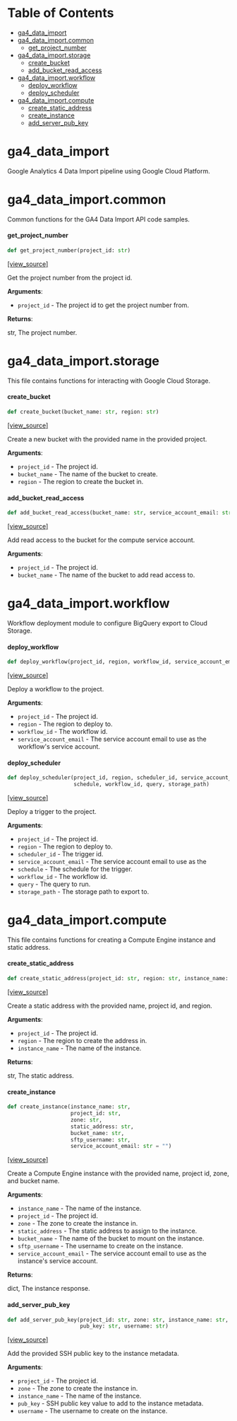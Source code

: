 # Table of Contents

* [ga4\_data\_import](#ga4_data_import)
* [ga4\_data\_import.common](#ga4_data_import.common)
  * [get\_project\_number](#ga4_data_import.common.get_project_number)
* [ga4\_data\_import.storage](#ga4_data_import.storage)
  * [create\_bucket](#ga4_data_import.storage.create_bucket)
  * [add\_bucket\_read\_access](#ga4_data_import.storage.add_bucket_read_access)
* [ga4\_data\_import.workflow](#ga4_data_import.workflow)
  * [deploy\_workflow](#ga4_data_import.workflow.deploy_workflow)
  * [deploy\_scheduler](#ga4_data_import.workflow.deploy_scheduler)
* [ga4\_data\_import.compute](#ga4_data_import.compute)
  * [create\_static\_address](#ga4_data_import.compute.create_static_address)
  * [create\_instance](#ga4_data_import.compute.create_instance)
  * [add\_server\_pub\_key](#ga4_data_import.compute.add_server_pub_key)

<a id="ga4_data_import"></a>

# ga4\_data\_import

Google Analytics 4 Data Import pipeline using Google Cloud Platform.

<a id="ga4_data_import.common"></a>

# ga4\_data\_import.common

Common functions for the GA4 Data Import API code samples.

<a id="ga4_data_import.common.get_project_number"></a>

#### get\_project\_number

```python
def get_project_number(project_id: str)
```

[[view_source]](https://github.com/max-ostapenko/ga4_data_import/blob/main/ga4_data_import/common.py#L9)

Get the project number from the project id.

**Arguments**:

- `project_id` - The project id to get the project number from.
  

**Returns**:

  str, The project number.

<a id="ga4_data_import.storage"></a>

# ga4\_data\_import.storage

This file contains functions for interacting with Google Cloud Storage.

<a id="ga4_data_import.storage.create_bucket"></a>

#### create\_bucket

```python
def create_bucket(bucket_name: str, region: str)
```

[[view_source]](https://github.com/max-ostapenko/ga4_data_import/blob/main/ga4_data_import/storage.py#L9)

Create a new bucket with the provided name in the provided project.

**Arguments**:

- `project_id` - The project id.
- `bucket_name` - The name of the bucket to create.
- `region` - The region to create the bucket in.

<a id="ga4_data_import.storage.add_bucket_read_access"></a>

#### add\_bucket\_read\_access

```python
def add_bucket_read_access(bucket_name: str, service_account_email: str)
```

[[view_source]](https://github.com/max-ostapenko/ga4_data_import/blob/main/ga4_data_import/storage.py#L28)

Add read access to the bucket for the compute service account.

**Arguments**:

- `project_id` - The project id.
- `bucket_name` - The name of the bucket to add read access to.

<a id="ga4_data_import.workflow"></a>

# ga4\_data\_import.workflow

Workflow deployment module to configure BigQuery export to Cloud Storage.

<a id="ga4_data_import.workflow.deploy_workflow"></a>

#### deploy\_workflow

```python
def deploy_workflow(project_id, region, workflow_id, service_account_email)
```

[[view_source]](https://github.com/max-ostapenko/ga4_data_import/blob/main/ga4_data_import/workflow.py#L20)

Deploy a workflow to the project.

**Arguments**:

- `project_id` - The project id.
- `region` - The region to deploy to.
- `workflow_id` - The workflow id.
- `service_account_email` - The service account email to use as the workflow's service account.

<a id="ga4_data_import.workflow.deploy_scheduler"></a>

#### deploy\_scheduler

```python
def deploy_scheduler(project_id, region, scheduler_id, service_account_email,
                     schedule, workflow_id, query, storage_path)
```

[[view_source]](https://github.com/max-ostapenko/ga4_data_import/blob/main/ga4_data_import/workflow.py#L90)

Deploy a trigger to the project.

**Arguments**:

- `project_id` - The project id.
- `region` - The region to deploy to.
- `scheduler_id` - The trigger id.
- `service_account_email` - The service account email to use as the
- `schedule` - The schedule for the trigger.
- `workflow_id` - The workflow id.
- `query` - The query to run.
- `storage_path` - The storage path to export to.

<a id="ga4_data_import.compute"></a>

# ga4\_data\_import.compute

This file contains functions for creating a Compute Engine instance and static address.

<a id="ga4_data_import.compute.create_static_address"></a>

#### create\_static\_address

```python
def create_static_address(project_id: str, region: str, instance_name: str)
```

[[view_source]](https://github.com/max-ostapenko/ga4_data_import/blob/main/ga4_data_import/compute.py#L32)

Create a static address with the provided name, project id, and region.

**Arguments**:

- `project_id` - The project id.
- `region` - The region to create the address in.
- `instance_name` - The name of the instance.
  

**Returns**:

  str, The static address.

<a id="ga4_data_import.compute.create_instance"></a>

#### create\_instance

```python
def create_instance(instance_name: str,
                    project_id: str,
                    zone: str,
                    static_address: str,
                    bucket_name: str,
                    sftp_username: str,
                    service_account_email: str = "")
```

[[view_source]](https://github.com/max-ostapenko/ga4_data_import/blob/main/ga4_data_import/compute.py#L66)

Create a Compute Engine instance with the provided name, project id, zone, and bucket name.

**Arguments**:

- `instance_name` - The name of the instance.
- `project_id` - The project id.
- `zone` - The zone to create the instance in.
- `static_address` - The static address to assign to the instance.
- `bucket_name` - The name of the bucket to mount on the instance.
- `sftp_username` - The username to create on the instance.
- `service_account_email` - The service account email to use as the
  instance's service account.
  

**Returns**:

  dict, The instance response.

<a id="ga4_data_import.compute.add_server_pub_key"></a>

#### add\_server\_pub\_key

```python
def add_server_pub_key(project_id: str, zone: str, instance_name: str,
                       pub_key: str, username: str)
```

[[view_source]](https://github.com/max-ostapenko/ga4_data_import/blob/main/ga4_data_import/compute.py#L202)

Add the provided SSH public key to the instance metadata.

**Arguments**:

- `project_id` - The project id.
- `zone` - The zone to create the instance in.
- `instance_name` - The name of the instance.
- `pub_key` - SSH public key value to add to the instance metadata.
- `username` - The username to create on the instance.

